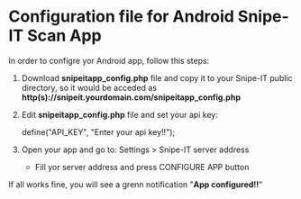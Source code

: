 # Configuration file for Android Snipe-IT Scan App 

In order to configre yor Android app, follow this steps:

1. Download **snipeitapp_config.php** file and copy it to your Snipe-IT public directory, so it would be acceded as **http(s)://snipeit.yourdomain.com/snipeitapp_config.php**

2. Edit **snipeitapp_config.php** file and set your api key:

    define("API_KEY", "Enter your api key!!");

3. Open your app and go to: Settings > Snipe-IT server address

    * Fill yor server address and press CONFIGURE APP button

If all works fine, you will see a grenn notification "**App configured!!**"

